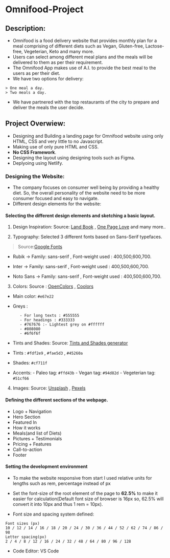 # Omnifood-Project

## Description: 
- Omnifood is a food delivery website that provides monthly plan for a meal comprising of different diets such as Vegan, Gluten-free, Lactose-free, Vegeterian, Keto and many more.
- Users can select among different meal plans and the meals will be delivered to them as per their requirement.
- The Omnifood App makes use of A.I. to provide the best meal to the users as per their diet.
- We have two options for delivery: 
```
> One meal a day.
> Two meals a day.
```
- We have partnered with the top restaurants of the city to prepare and deliver the meals the user decide.

## Project Overwiew:
- Designing and Building a landing page for Omnifood website using only HTML, CSS and very little to no Javascript.
- Making use of only pure HTML and CSS. 
- **No CSS Framework**.
- Designing the layout using designing tools such as Figma.
- Deplyoing using Netlify.

### Designing the Website:
- The company focuses on consumer well being by providing a healthy diet. So, the overall personality of the website need to be more consumer focused and easy to navigate.
- Different design elements for the website:

#### Selecting the different design elements and sketching a basic layout.

1. Design Inspiration: Source: [Land Book](https://land-book.com/) , [One Page Love](https://onepagelove.com/inspiration) and many more..

2. Typography: Selected 3 different fonts based on Sans-Serif typefaces.
> Source:[Google Fonts](https://fonts.google.com/)
- Rubik -> Family: sans-serif , Font-weight used : 400,500,600,700.
* Inter -> Family: sans-serif , Font-weight used : 400,500,600,700.
+ Noto Sans -> Family: sans-serif , Font-weight used : 400,500,600,700.

3. Colors: Source : [OpenColors](https://yeun.github.io/open-color/) , [Coolors](https://coolors.co/palettes/trending)
- Main color: `#e67e22`
* Greys : 

         - For long texts : #555555
         - For headings : #333333
         - #767676 :- Lightest grey on #ffffff
         - #808080
         - #6f6f6f
          
+ Tints and Shades: Source: [Tints and Shades generator](https://maketintsandshades.com/)
- Tints : `#fdf2e9` , `#fae5d3` , `#45260a`
* Shades: `#cf711f`
+ Accents: 
          - Paleo tag: `#ffd43b`
          - Vegan tag: `#94d82d`
          - Vegeterian tag: `#51cf66`

4. Images: Source: [Unsplash](https://unsplash.com/) , [Pexels](https://www.pexels.com/)

#### Defining the different sections of the webpage.

- Logo + Navigation
- Hero Section
- Featured In
- How it works
- Meals(and list of Diets)
- Pictures + Testimonials
- Pricing + Features
- Call-to-action
- Footer

#### Setting the development environment

- To make the website responsive from start I used relative units for lengths such as rem, percentage instead of px
* Set the font-size of the root element of the page to **62.5%** to make it easier for calculation(Default font size of browser is 16px so, 62.5% will convert it into 10px and thus 1 rem = 10px).
+ Font size and spacing system defined:
```
Font sizes (px)
10 / 12 / 14 / 16 / 18 / 20 / 24 / 30 / 36 / 44 / 52 / 62 / 74 / 86 / 98
Letter spacing(px)
2 / 4 / 8 / 12 / 16 / 24 / 32 / 48 / 64 / 80 / 96 / 128

```
- Code Editor: VS Code
